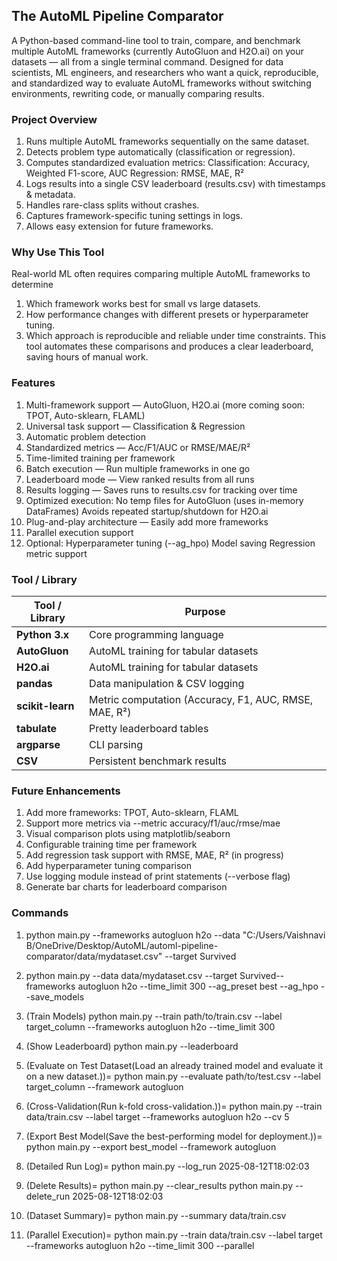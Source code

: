 ## The AutoML Pipeline Comparator
A Python-based command-line tool to train, compare, and benchmark multiple AutoML frameworks (currently AutoGluon and H2O.ai) on your datasets — all from a single terminal command.
Designed for data scientists, ML engineers, and researchers who want a quick, reproducible, and standardized way to evaluate AutoML frameworks without switching environments, rewriting code, or manually comparing results.


### Project Overview
1. Runs multiple AutoML frameworks sequentially on the same dataset.
2. Detects problem type automatically (classification or regression).
3. Computes standardized evaluation metrics:
Classification: Accuracy, Weighted F1-score, AUC
Regression: RMSE, MAE, R²
4. Logs results into a single CSV leaderboard (results.csv) with timestamps & metadata.
5. Handles rare-class splits without crashes.
6. Captures framework-specific tuning settings in logs.
7. Allows easy extension for future frameworks.


### Why Use This Tool
Real-world ML often requires comparing multiple AutoML frameworks to determine
1. Which framework works best for small vs large datasets.
2. How performance changes with different presets or hyperparameter tuning.
3. Which approach is reproducible and reliable under time constraints.
This tool automates these comparisons and produces a clear leaderboard, saving hours of manual work.


### Features
1. Multi-framework support — AutoGluon, H2O.ai (more coming soon: TPOT, Auto-sklearn, FLAML)
2. Universal task support — Classification & Regression
3. Automatic problem detection
4. Standardized metrics — Acc/F1/AUC or RMSE/MAE/R²
5. Time-limited training per framework
6. Batch execution — Run multiple frameworks in one go
7. Leaderboard mode — View ranked results from all runs
8. Results logging — Saves runs to results.csv for tracking over time
9. Optimized execution:
No temp files for AutoGluon (uses in-memory DataFrames)
Avoids repeated startup/shutdown for H2O.ai
10. Plug-and-play architecture — Easily add more frameworks
11. Parallel execution support
12. Optional:
Hyperparameter tuning (--ag_hpo)
Model saving
Regression metric support

### Tool / Library 
| Tool / Library   | Purpose                                               |
| ---------------- | ----------------------------------------------------- |
| **Python 3.x**   | Core programming language                             |
| **AutoGluon**    | AutoML training for tabular datasets                  |
| **H2O.ai**       | AutoML training for tabular datasets                  |
| **pandas**       | Data manipulation & CSV logging                       |
| **scikit-learn** | Metric computation (Accuracy, F1, AUC, RMSE, MAE, R²) |
| **tabulate**     | Pretty leaderboard tables                             |
| **argparse**     | CLI parsing                                           |
| **CSV**          | Persistent benchmark results                          |


### Future Enhancements
1. Add more frameworks: TPOT, Auto-sklearn, FLAML
2. Support more metrics via --metric accuracy/f1/auc/rmse/mae
3. Visual comparison plots using matplotlib/seaborn
4. Configurable training time per framework
5. Add regression task support with RMSE, MAE, R² (in progress)
6. Add hyperparameter tuning comparison
7. Use logging module instead of print statements (--verbose flag)
8. Generate bar charts for leaderboard comparison

### Commands
1. python main.py --frameworks autogluon h2o --data "C:/Users/Vaishnavi B/OneDrive/Desktop/AutoML/automl-pipeline-comparator/data/mydataset.csv" --target Survived
2. python main.py --data data/mydataset.csv --target Survived--frameworks autogluon h2o --time_limit 300 --ag_preset best --ag_hpo --save_models



1. (Train Models)
python main.py --train path/to/train.csv --label target_column --frameworks autogluon h2o --time_limit 300
2. (Show Leaderboard)
python main.py --leaderboard
3. (Evaluate on Test Dataset(Load an already trained model and evaluate it on a new dataset.))=
python main.py --evaluate path/to/test.csv --label target_column --framework autogluon
4. (Cross-Validation(Run k-fold cross-validation.))=
python main.py --train data/train.csv --label target --frameworks autogluon h2o --cv 5
5. (Export Best Model(Save the best-performing model for deployment.))=
python main.py --export best_model --framework autogluon
6. (Detailed Run Log)=
python main.py --log_run 2025-08-12T18:02:03
7. (Delete Results)=
python main.py --clear_results
python main.py --delete_run 2025-08-12T18:02:03
8. (Dataset Summary)=
python main.py --summary data/train.csv
9. (Parallel Execution)=
python main.py --train data/train.csv --label target --frameworks autogluon h2o --time_limit 300 --parallel


































